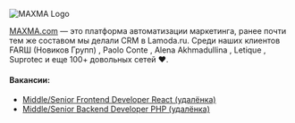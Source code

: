 ![MAXMA Logo](//jobs.maxma.com/MX_Logo_2023_L_2.svg)

[MAXMA.com](https://maxma.com/) — это платформа автоматизации маркетинга, ранее почти тем же составом мы делали CRM в Lamoda.ru. Среди наших клиентов FARШ (Новиков Групп) , Paolo Conte , Alena Akhmadullina , Letique , Suprotec и еще 100+ довольных сетей ❤️.

#### Вакансии:
- [Middle/Senior Frontend Developer React (удалёнка)](#frontend)
- [Middle/Senior Backend Developer PHP (удалёнка)](#backend)
